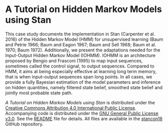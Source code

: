 # A Tutorial on Hidden Markov Models using Stan

This case study documents the implementation in Stan (Carpenter et al. 2016) of the Hidden Markov Model (HMM) for unsupervised learning (Baum and Petrie 1966; Baum and Eagon 1967; Baum and Sell 1968; Baum et al. 1970; Baum 1972). Additionally, we present the adaptations needed for the Input-Output Hidden Markov Model (IOHMM). IOHMM is an architecture proposed by Bengio and Frasconi (1995) to map input sequences, sometimes called the control signal, to output sequences. Compared to HMM, it aims at being especially effective at learning long term memory, that is when input-output sequences span long points. In all cases, we provide a fully Bayesian estimation of the model parameters and inference on hidden quantities, namely filtered state belief, smoothed state belief and jointly most probable state path.

_A Tutorial on Hidden Markov Models using Stan_ is distributed under the [Creative Commons Attribution 4.0 International Public License](cc-by-v4.0.md). Accompanying code is distributed under the [GNU General Public License v3.0](gnu-gpl-v3.0.md). See the [README](README.md) file for details. All files are available in the [stancon18](https://github.com/luisdamiano/stancon18) GitHub repository.
